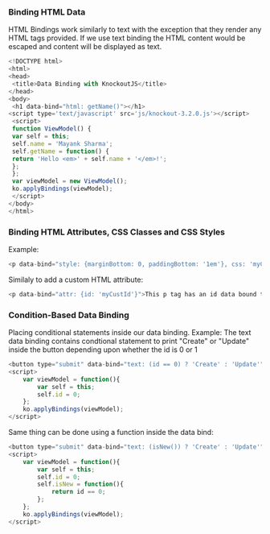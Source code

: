 ### Binding HTML Data
HTML Bindings work similarly to text with the exception that they render any HTML tags provided. If we use text binding the HTML content would be escaped and content will be displayed as text.

```js
<!DOCTYPE html>
<html>
<head>
 <title>Data Binding with KnockoutJS</title>
</head>
<body>
 <h1 data-bind="html: getName()"></h1>
<script type='text/javascript' src='js/knockout-3.2.0.js'></script>
 <script>
 function ViewModel() {
 var self = this;
 self.name = 'Mayank Sharma';
 self.getName = function() {
 return 'Hello <em>' + self.name + '</em>!';
 };
 };
 var viewModel = new ViewModel();
 ko.applyBindings(viewModel);
 </script>
</body>
</html>
```
### Binding HTML Attributes, CSS Classes and CSS Styles 
Example:
```js
<p data-bind="style: {marginBottom: 0, paddingBottom: '1em'}, css: 'myClass'">This text has custom styles and a CSS class</p>
```
Similaly to add a custom HTML attribute:
```js
<p data-bind="attr: {id: 'myCustId'}">This p tag has an id data bound to it' }.</p>
```
### Condition-Based Data Binding
Placing conditional statements inside our data binding.
Example:
The text data binding contains condtional statement to print "Create" or "Update" inside the button depending upon whether the id is 0 or 1
```js
<button type="submit" data-bind="text: (id == 0) ? 'Create' : 'Update'"></button>
<script>
	var viewModel = function(){
		var self = this;
		self.id = 0;
	};
	ko.applyBindings(viewModel);
</script>
```
Same thing can be done using a function inside the data bind:
```js
<button type="submit" data-bind="text: (isNew()) ? 'Create' : 'Update'"></button>
<script>
	var viewModel = function(){
		var self = this;
		self.id = 0;
		self.isNew = function(){
			return id == 0;
		};
	};
	ko.applyBindings(viewModel);
</script>
```
